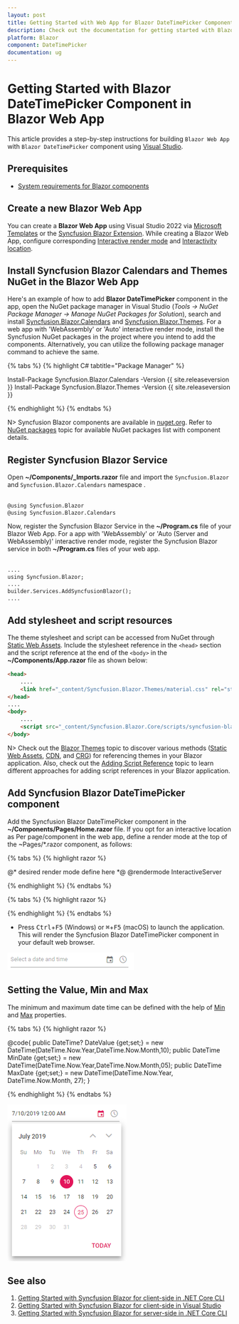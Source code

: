 ```yaml
---
layout: post
title: Getting Started with Web App for Blazor DateTimePicker Component in Visual Studio
description: Check out the documentation for getting started with Blazor DateTimePicker Component in Blazor Web App.
platform: Blazor
component: DateTimePicker
documentation: ug
---
```


# Getting Started with Blazor DateTimePicker Component in Blazor Web App

This article provides a step-by-step instructions for building `Blazor Web App` with `Blazor DateTimePicker` component using [Visual Studio](https://visualstudio.microsoft.com/vs/).

## Prerequisites

* [System requirements for Blazor components](https://blazor.syncfusion.com/documentation/system-requirements)

## Create a new Blazor Web App

You can create a **Blazor Web App** using Visual Studio 2022 via [Microsoft Templates](https://learn.microsoft.com/en-us/aspnet/core/blazor/tooling?view=aspnetcore-8.0) or the [Syncfusion Blazor Extension](https://blazor.syncfusion.com/documentation/visual-studio-integration/template-studio). While creating a Blazor Web App, configure corresponding [Interactive render mode](https://learn.microsoft.com/en-us/aspnet/core/blazor/components/render-modes?view=aspnetcore-8.0#render-modes) and [Interactivity location](https://learn.microsoft.com/en-us/aspnet/core/blazor/tooling?view=aspnetcore-8.0&pivots=windows).

## Install Syncfusion Blazor Calendars and Themes NuGet in the Blazor Web App

Here's an example of how to add **Blazor DateTimePicker** component in the app, open the NuGet package manager in Visual Studio (*Tools → NuGet Package Manager → Manage NuGet Packages for Solution*), search and install [Syncfusion.Blazor.Calendars](https://www.nuget.org/packages/Syncfusion.Blazor.Calendars/) and [Syncfusion.Blazor.Themes](https://www.nuget.org/packages/Syncfusion.Blazor.Themes/). For a web app with 'WebAssembly' or 'Auto' interactive render mode, install the Syncfusion NuGet packages in the project where you intend to add the components.  Alternatively, you can utilize the following package manager command to achieve the same.

{% tabs %}
{% highlight C# tabtitle="Package Manager" %}

Install-Package Syncfusion.Blazor.Calendars -Version {{ site.releaseversion }}
Install-Package Syncfusion.Blazor.Themes -Version {{ site.releaseversion }}

{% endhighlight %}
{% endtabs %}

N> Syncfusion Blazor components are available in [nuget.org](https://www.nuget.org/packages?q=syncfusion.blazor). Refer to [NuGet packages](https://blazor.syncfusion.com/documentation/nuget-packages) topic for available NuGet packages list with component details.

## Register Syncfusion Blazor Service

Open **~/Components/_Imports.razor** file and import the `Syncfusion.Blazor` and `Syncfusion.Blazor.Calendars` namespace .

```cshtml

@using Syncfusion.Blazor
@using Syncfusion.Blazor.Calendars
```

Now, register the Syncfusion Blazor Service in the **~/Program.cs** file of your Blazor Web App. For a app with 'WebAssembly' or 'Auto (Server and WebAssembly)' interactive render mode, register the Syncfusion Blazor service in both **~/Program.cs** files of your web app.
```cshtml

....
using Syncfusion.Blazor;
....
builder.Services.AddSyncfusionBlazor();
....

```

## Add stylesheet and script resources

The theme stylesheet and script can be accessed from NuGet through [Static Web Assets](https://blazor.syncfusion.com/documentation/appearance/themes#static-web-assets). Include the stylesheet reference in the `<head>` section and the script reference at the end of the `<body>` in the **~/Components/App.razor** file as shown below:

```html
<head>
    ....
    <link href="_content/Syncfusion.Blazor.Themes/material.css" rel="stylesheet" />
</head>
....
<body>
    ....
    <script src="_content/Syncfusion.Blazor.Core/scripts/syncfusion-blazor.min.js" type="text/javascript"></script>
</body>
```

N> Check out the [Blazor Themes](https://blazor.syncfusion.com/documentation/appearance/themes) topic to discover various methods ([Static Web Assets](https://blazor.syncfusion.com/documentation/appearance/themes#static-web-assets), [CDN](https://blazor.syncfusion.com/documentation/appearance/themes#cdn-reference), and [CRG](https://blazor.syncfusion.com/documentation/common/custom-resource-generator)) for referencing themes in your Blazor application. Also, check out the [Adding Script Reference](https://blazor.syncfusion.com/documentation/common/adding-script-references) topic to learn different approaches for adding script references in your Blazor application.

## Add Syncfusion Blazor DateTimePicker component

Add the Syncfusion Blazor DateTimePicker component in the **~/Components/Pages/Home.razor** file. If you opt for an interactive location as Per page/component in the web app, define a render mode at the top of the ~Pages/*.razor component, as follows:

{% tabs %}
{% highlight razor %}

@* desired render mode define here *@
@rendermode InteractiveServer

{% endhighlight %}
{% endtabs %}

{% tabs %}
{% highlight razor %}

<SfDateTimePicker TValue="DateTime?" Placeholder='Select a date and time'></SfDateTimePicker>

{% endhighlight %}
{% endtabs %}

* Press <kbd>Ctrl</kbd>+<kbd>F5</kbd> (Windows) or <kbd>⌘</kbd>+<kbd>F5</kbd> (macOS) to launch the application. This will render the Syncfusion Blazor DateTimePicker component in your default web browser.

![Blazor DateTimePicker Component](./images/blazor-datetimepicker-component.png)

## Setting the Value, Min and Max

The minimum and maximum date time can be defined with the help of [Min](https://help.syncfusion.com/cr/blazor/Syncfusion.Blazor.Calendars.SfDateTimePicker-1.html#Syncfusion_Blazor_Calendars_SfDateTimePicker_1_Min) and [Max](https://help.syncfusion.com/cr/blazor/Syncfusion.Blazor.Calendars.SfDateTimePicker-1.html#Syncfusion_Blazor_Calendars_SfDateTimePicker_1_Max) properties.

{% tabs %}
{% highlight razor %}

<SfDateTimePicker TValue="DateTime?" Value="@DateValue" Min="@MinDate" Max="@MaxDate"></SfDateTimePicker>

@code{
    public DateTime? DateValue {get;set;} = new DateTime(DateTime.Now.Year,DateTime.Now.Month,10);
    public DateTime MinDate {get;set;} = new DateTime(DateTime.Now.Year,DateTime.Now.Month,05);
    public DateTime MaxDate {get;set;} = new DateTime(DateTime.Now.Year, DateTime.Now.Month, 27);
}

{% endhighlight %}
{% endtabs %}

![Setting Minimum and Maximum Value in Blazor DateTimePicker](./images/blazor-datetimepicker-min-max-value.png)

## See also

1. [Getting Started with Syncfusion Blazor for client-side in .NET Core CLI](https://blazor.syncfusion.com/documentation/getting-started/blazor-webassembly-dotnet-cli)
2. [Getting Started with Syncfusion Blazor for client-side in Visual Studio](https://blazor.syncfusion.com/documentation/getting-started/blazor-webassembly-visual-studio)
3. [Getting Started with Syncfusion Blazor for server-side in .NET Core CLI](https://blazor.syncfusion.com/documentation/getting-started/blazor-server-side-dotnet-cli)

